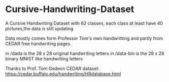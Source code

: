 # Cursive-Handwriting-Dataset
A Cursive Handwriting Dataset with 62 classes, each class at least have 40 pictures,the data is still updating

Data mostly comes form Professor Tom's own handwritting and partly from CEDAR free handwriting pages.

in /dada is the 28 x 28 original handwriting letters
in /data-bin is the 28 x 28 binary MNIST like handwriting letters

Thanks to 
Prof. Tom Gedeon
CEDAR dataset: https://cedar.buffalo.edu/handwriting/HRdatabase.html

